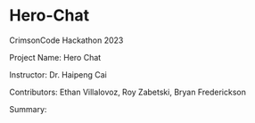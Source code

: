 # Hero-Chat

CrimsonCode Hackathon 2023

Project Name: Hero Chat

Instructor: Dr. Haipeng Cai

Contributors: Ethan Villalovoz, Roy Zabetski, Bryan Frederickson

Summary:
